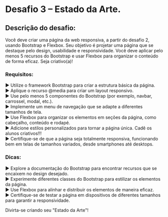 # Desafio 3 – Estado da Arte.
## Descrição do desafio:
Você deve criar uma página da web responsiva, a partir do desafio 2, usando Bootstrap e Flexbox.
Seu objetivo é projetar uma página que se destaque pelo design, usabilidade e responsividade.
Você deve aplicar pelo menos 5 recursos do Bootstrap e usar Flexbox para organizar o conteúdo
de forma eficaz. Seja criativo(a)!

### **Requisitos:**
► Utilize o framework Bootstrap para criar a estrutura básica da página.
<br>
► Aplique o recurso @media para criar um layout responsivo.
<br>
► Use pelo menos 5 componentes do Bootstrap (por exemplo, navbar, carrossel, modal, etc.).
<br>
► Implemente um menu de navegação que se adapte a diferentes tamanhos de tela.
<br>
► Use Flexbox para organizar os elementos em seções da página, como cabeçalho, conteúdo e
rodapé.
<br>
► Adicione estilos personalizados para tornar a página única. Cadê os alunos criativos!!!
<br>
► Certifique-se de que a página seja totalmente responsiva, funcionando bem em telas de
tamanhos variados, desde smartphones até desktops.

### **Dicas:**
► Explore a documentação do Bootstrap para encontrar recursos que se encaixem no design
desejado.
<br>
► Experimente diferentes classes do Bootstrap para estilizar os elementos da página.
<br>
► Use Flexbox para alinhar e distribuir os elementos de maneira eficaz.
<br>
► Certifique-se de testar a página em dispositivos de diferentes tamanhos para garantir a
responsividade.

Divirta-se criando seu "Estado da Arte"!
